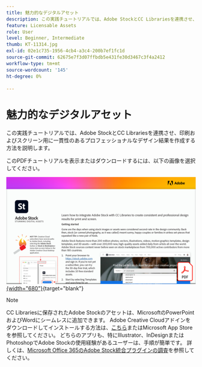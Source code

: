 ```yaml
---
title: 魅力的なデジタルアセット
description: この実践チュートリアルでは、Adobe StockとCC Librariesを連携させ、印刷およびスクリーン用に一貫性のあるプロフェッショナルなデザイン結果を作成する方法を説明します
feature: Licensable Assets
role: User
level: Beginner, Intermediate
thumb: KT-11314.jpg
exl-id: 02e1c735-1956-4cb4-a3c4-200b7ef1fc1d
source-git-commit: 62675e7f3d07ffbdb5e431fe30d3467c3f4a2412
workflow-type: tm+mt
source-wordcount: '145'
ht-degree: 0%

---
```


# 魅力的なデジタルアセット

この実践チュートリアルでは、Adobe StockとCC Librariesを連携させ、印刷およびスクリーン用に一貫性のあるプロフェッショナルなデザイン結果を作成する方法を説明します。

このPDFチュートリアルを表示またはダウンロードするには、以下の画像を選択してください。

[![チュートリアルの最初のページの画像](assets/Stunningdigitalassets.png){width="680"}](assets/Stunning-Digital-Assets.pdf){target="blank"}

>[!NOTE]
>
>CC Librariesに保存されたAdobe Stockのアセットは、MicrosoftのPowerPointおよびWordにシームレスに追加できます。 Adobe Creative Cloudアドインをダウンロードしてインストールする方法は、[こちら](https://helpx.adobe.com/creative-cloud/help/libraries-addin-microsoft-office.html)またはMicrosoft App Storeを参照してください。 どちらのアプリも、特にIllustrator、InDesignまたはPhotoshopでAdobe Stockの使用経験があるユーザーは、手順が簡単です。 詳しくは、[Microsoft Office 365のAdobe Stock統合プラグインの調査](https://helpx.adobe.com/stock/help/microsoft-office-plug-ins.html)を参照してください。

